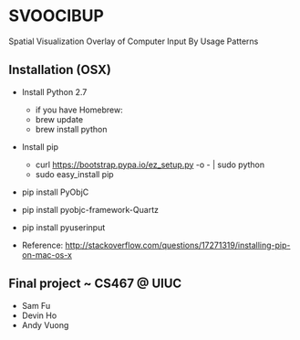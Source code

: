 # SVOOCIBUP

Spatial Visualization Overlay of Computer Input By Usage Patterns

## Installation (OSX)

* Install Python 2.7
    * if you have Homebrew:
    * brew update
    * brew install python
* Install pip
    * curl https://bootstrap.pypa.io/ez_setup.py -o - | sudo python
    * sudo easy_install pip
* pip install PyObjC       
* pip install pyobjc-framework-Quartz
* pip install pyuserinput

* Reference: http://stackoverflow.com/questions/17271319/installing-pip-on-mac-os-x

## Final project ~ CS467 @ UIUC
* Sam Fu
* Devin Ho
* Andy Vuong